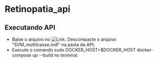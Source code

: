 # Retinopatia_api

## Executando API

- Baixe o arquivo no ![Link](https://drive.google.com/file/d/1--dN86l_rZyWmOG5Fskg4hp7zdPjE3L7/view?usp=sharing). Descompacte o arquivo "SVM_multilcasse.mdl" na pasta da API;
- Execute o comando sudo DOCKER_HOST=$DOCKER_HOST docker-compose up --build  no terminal.
